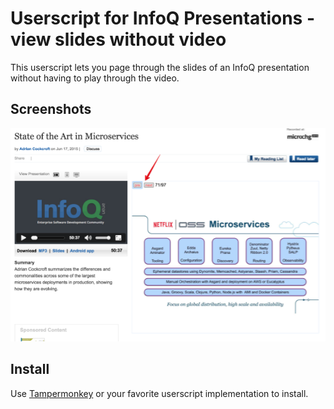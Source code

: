 # Userscript for InfoQ Presentations - view slides without video

This userscript lets you page through the slides of an InfoQ presentation without having to play through the video.

## Screenshots

![](/example.png)

## Install

Use [Tampermonkey](https://tampermonkey.net/) or your favorite userscript implementation to install. 
